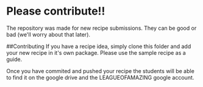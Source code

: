 # Please contribute!!
The repository was made for new recipe submissions. They can be good or bad (we'll worry about that later). 

##Contributing
If you have a recipe idea, simply clone this folder and add your new recipe in it's own package. Please use the sample recipe as a guide. 

Once you have commited and pushed your recipe the students will be able to find it on the google drive and the LEAGUEOFAMAZING google account.
